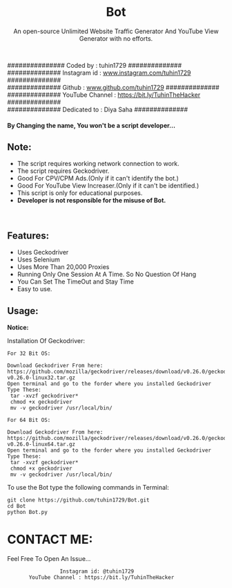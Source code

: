 <h1 align="center">Bot

</h1>
<p align="center">An open-source Unlimited Website Traffic Generator And YouTube View Generator with no efforts.</p><br>


###############  Coded by      : tuhin1729 ##############<br>
##############  Instagram id   : www.instagram.com/tuhin1729 ##############<br>
##############  Github         : www.github.com/tuhin1729 ##############<br>
############## YouTube Channel : https://bit.ly/TuhinTheHacker ##############<br>
############## Dedicated to    : Diya Saha ##############<br>



#### By Changing the name, You won't be a script developer...

## Note:

- The script requires working network connection to work.
- The script requires Geckodriver.
- Good For CPV/CPM Ads.(Only if it can't identify the bot.)
- Good For YouTube View Increaser.(Only if it can't be identified.)
- This script is only for educational purposes.
- **Developer is not responsible for the misuse of Bot.**
<br>

## Features:

- Uses Geckodriver
- Uses Selenium
- Uses More Than 20,000 Proxies
- Running Only One Session At A Time. So No Question Of Hang
- You Can Set The TimeOut and Stay Time 
- Easy to use.

## Usage:

**Notice:** 

Installation Of Geckodriver:
```
For 32 Bit OS:

Download Geckodriver From here: https://github.com/mozilla/geckodriver/releases/download/v0.26.0/geckodriver-v0.26.0-linux32.tar.gz
Open terminal and go to the forder where you installed Geckodriver
Type These:
 tar -xvzf geckodriver*
 chmod +x geckodriver 
 mv -v geckodriver /usr/local/bin/
```


```
For 64 Bit OS:

Download Geckodriver From here: https://github.com/mozilla/geckodriver/releases/download/v0.26.0/geckodriver-v0.26.0-linux64.tar.gz
Open terminal and go to the forder where you installed Geckodriver
Type These:
 tar -xvzf geckodriver*
 chmod +x geckodriver
 mv -v geckodriver /usr/local/bin/
```

To use the Bot type the following commands in Terminal:
```
git clone https://github.com/tuhin1729/Bot.git
cd Bot
python Bot.py
```


# CONTACT ME:

Feel Free To Open An Issue...

```
                 Instagram id: @tuhin1729
       YouTube Channel : https://bit.ly/TuhinTheHacker
```



